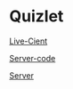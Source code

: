
# Quizlet

[Live-Cient](https://quizlet-sigma.vercel.app/)

[Server-code](https://github.com/kmdshojib/quizlet-backend)

[Server](https://quizlet-backend-phi.vercel.app/)


